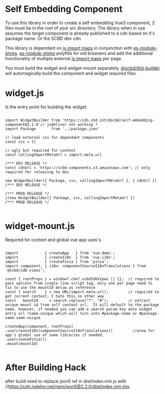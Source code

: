# Self Embedding Component

To use this library in order to create a self embedding Vue3 component, 2 files must be in the root of your src directory.  The library when in use assumes the target component is already published to a cdn based on it's package name.  Or the SCBD dev cdn.

This library is dependant on 
[js import maps](https://developer.mozilla.org/en-US/docs/Web/HTML/Element/script/type/importmap) in conjunction with [es-module-shims](https://www.npmjs.com/package/es-module-shims).   [es-module-shims](https://www.npmjs.com/package/es-module-shims) polyfills for old browsers and add the additional functionality of multiple external [js import maps](https://developer.mozilla.org/en-US/docs/Web/HTML/Element/script/type/importmap) per page.

You must build the widget and widget-mount separately. [@scbd/dist-builder](https://www.npmjs.com/package/@scbd/dist-builder) will automagically build the component and widget required files.

# widget.js

Is the entry point for building the widget.  

```

import WidgetBuilder from 'https://cdn.cbd.int/@scbd/self-embedding-component@3.1.0'// jsdeliver not working ?
import Package       from '../package.json'

// load external css for dependant components
const css = []

// ugly but required for context
const callingImportMetaUrl = import.meta.url

/*** DEV RELEASE */
const cdnUrl = 'https://scbd-components.s3.amazonaws.com'; // only required for releasing to dev

new WidgetBuilder({ Package, css, callingImportMetaUrl }, { cdnUrl }) 
/*** DEV RELEASE */

/*** PROD RELEASE */
//new WidgetBuilder({ Package, css, callingImportMetaUrl }) 
/*** PROD RELEASE */


```

# widget-mount.js

Required for context and global vue app uses's.

```

import            { createApp   } from 'vue-demi';
import            { createI18n  } from 'vue-i18n';
import            { createPinia } from 'pinia';
import component, { i18n: componentSourceI18nTranslations } from '@scbd/idb-views';

const { rootProps } = window?.chm?.scbdIdbViews || {};  // required to pass options from single line script tag, only one per page need to fix to use the mountId below as reference
const { search    } = new URL(import.meta.url);         // required to get current context, I hate this no other way
const   mountId     = search.replace("?", "#");         // extract unique mount id from self context url.  It will default to the package name, however, if needed you can add a search param key onto widget entry url ?some-unique which will turn into #package-name or #package-name-some-unique

createApp(component, rootProps)
.use(createI18n(componentSourceI18nTranslations))         //area for app's global use of some libraries if needed.
.use(createPinia())
.mount(mountId)


```

# After Building Hack
after build need to replace json5 ref  in dist/index.min.js with  //https://cdn.jsdelivr.net/npm/json5@2.2.0/dist/index.min.mjs